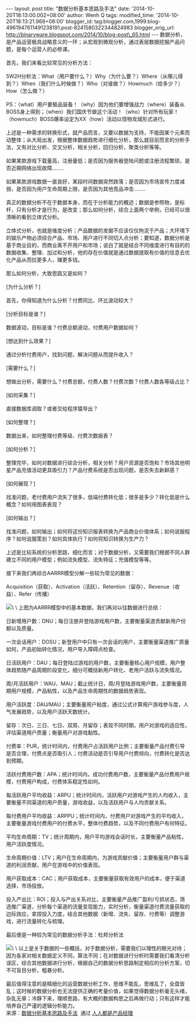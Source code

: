 --- layout: post title: "数据分析基本思路及手法" date:
'2014-10-20T18:13:00.002+08:00' author: Wenh Q tags: modified\_time:
'2014-10-20T18:13:21.968+08:00' blogger\_id:
tag:blogger.com,1999:blog-4961947611491238191.post-8241580322344824983
blogger\_orig\_url:
http://binaryware.blogspot.com/2014/10/blog-post\_65.html ---
数据分析，是产品运营极具战略意义的一环；从宏观到微观分析，通过表层数据挖掘产品问题，是每个运营人的必修课。\
\
首先，我们来看比较常见的分析方法：\
\
5W2H分析法：What（用户要什么？）Why（为什么要？）Where（从哪儿得到？）When（我们什么时候做？）Who（对谁做？）Howmuch（给多少？）How（怎么做？）\
\
PS：（what）用户要极品装备！（why）因为他们要增强战力（where）装备从BOSS身上得到；（when）我们国庆节做这个活动！（who）针对所有玩家！（howmuch）BOSS爆率设定为XX（how）活动以怪物攻城形式进行。\
\
上述是一种需求的转换形式，就产品而言，又要以数据为支持，不能因某个元素而动整体；从大局出发，根据整体数据趋势进行细化分析，那么就目前而言的分析手法，又有对比分析、交叉分析，相关分析，回归分析，聚类分析等等。\
\
如果某款游戏下载量高，注册量低；是否因为服务器登陆问题或注册流程繁琐，是否近期网络出现故障........\
\
如果某款游戏数据一直良好，某段时间数据突然跌落；是否因为市场宣传力度减弱，是否因为用户生命周期上限，是否因为其他竞品冲击........\
\
真正的数据分析不在于数据本身，而在于分析能力的概述；数据是参照物，是标杆，只有分析才是行为，是改变；那么如何分析，综合上面两个举例，已经可以很清晰的看到立体式分析。\
\
立体式分析，也就是维度分析；产品数据的发掘不应该仅仅拘泥于产品；大环境下的娱乐产物必须综合产品、市场、用户进行不同切入点分析；要知道，数据分析是基于商业目的，而商业离不开用户和市场；说白了就是结合不同维度进行有目的的数据收集、整理、加过和分析，他的存在价值就是通过数据提取有价值的信息去优化产品从而拉更多人，赚更多钱。\
\
那么如何分析，大致思路又是如何？\
\
[为什么分析？]\
\
首先，你得知道为什么分析？付费同比、环比波动较大？\
\
[分析目标是谁？]\
\
数据波动，目标是谁？付费总额波动，付费用户数据如何？\
\
[想达到什么效果？]\
\
通过分析付费用户，找到问题，解决问题从而提升收入？\
\
[需要什么？]\
\
想做出分析，需要什么？付费总额，付费人数？付费次数？付费人数各等级占比？\
\
[如何采集？]\
\
直接数据库调取？或者交给程序猿导出？\
\
[如何整理？]\
\
数据出来，如何整理付费等级、付费次数报表？\
\
[如何分析？]\
\
整理完毕，如何对数据进行综合分析，相关分析？用户资源是否饱和？市场其他明星产品充值活动更具吸引力？产品付费系统是否出现问题，是否失去新鲜感？\
\
[如何展现？]\
\
找准问题，老付费用户流失了很多，低端付费转化低；很多是多少？转化低是什么概念？如何用图表表现？\
\
[如何输出？]\
\
找准问题，如何输出；如何将这份知识报表转换为产品商业价值体系；如何说服程序？如何说服策划？如何具体执行？如何将知识转换为生产力？\
\
上述是比较系统的分析思路，细化而言；对于数据分析，又需要我们根据不同人群建立不同的用户模型；例如流失模型、流失特征；充值模型等等。\
\
接下来我们再综合AARRR模型分解一些较为常见的数据：\
\
Acquisition（获取）、Activation（活跃）、Retention（留存）、Revenue（收益）、Refer（传播）\
\
![](https://images-blogger-opensocial.googleusercontent.com/gadgets/proxy?url=http%3A%2F%2Fimage.woshipm.com%2Fwp-files%2F2014%2F10%2F%25E5%259B%25BE%25E7%2589%258717129.jpg&container=blogger&gadget=a&rewriteMime=image%2F*)\
\
上图为AARRR模型中的基本数据，我们再对以往数据进行总结：\
\
日新增用户数：DNU；每日注册并登陆游戏用户数，主要衡量渠道贡献新用户份额以及质量。\
\
一次会话用户：DOSU；新登用户中只有一次会话的用户，主要衡量渠道推广质量如何，产品初始转化情况，用户导入障碍点检查。\
\
日活跃用户：DAU；每日登陆过游戏的用户数，主要衡量核心用户规模，用户整体趋势随产品周期阶段变化，细分可概括新用户转化、老用户活跃与流失情况。\
\
周/月活跃用户：WAU、MAU；截止统计日，周/月登陆游戏用户数，主要衡量周期用户规模，产品粘性，以及产品生命周期性的数据趋势表现。\
\
用户活跃度：DAU/MAU；主要衡量用户粘度，通过公式计算用户游戏参与度，人气发展趋势，以及用户活跃天数统计。\
\
留存：次日、三日、七日、双周、月留存；表现不同时期，用户对游戏的适应性，评估渠道用户质量；衡量用户对游戏黏性。\
\
付费率：PUR，统计时间内，付费用户占活跃用户比例；主要衡量产品付费引导是否合理，付费点是否吸引人；付费活动是否引导用户付费倾向，付费转化是否达到预期。\
\
活跃付费用户数：APA；统计时间内，成功付费用户数，主要衡量产品付费用户规模，付费用户构成，付费体系稳定性如何。\
\
每活跃用户平均收益：ARPU；统计时间内，活跃用户对游戏产生的人均收入，主要衡量不同渠道的用户质量，游戏收益，以及活跃用户与人均贡献关系。\
\
每付费用户平均收益：ARPPU；统计时间内，付费用户对游戏产生的平均收入，主要衡量游戏付费用户的付费水平，整体付费趋势，以及不同付费用户有何特征。\
\
平均生命周期：TV；统计周期内，用户平均游戏会话时长，主要衡量产品粘性，用户活跃度情况。\
\
生命周期价值：LTV；用户在生命周期内，为游戏贡献价值；主要衡量用户群与渠道的利润贡献，用户在游戏中的价值表现。\
\
用户获取成本：CAC；用户获取成本，主要衡量获取有效用户的成本，便于渠道选择，市场投放。\
\
投入产出比：ROI；投入与产出关系对比，主要衡量产品推广盈利/亏损状态，筛选推广渠道，分析每个渠道的流量变现能力，实时分析，衡量渠道付费流量获取的边际效应，拿捏投入力度，结合其他数据（新增、流失、留存、付费等）调整游戏，进行流量转化与梳理。\
\
最后便是一种较为常见的数据分析手法：杜邦分析法\
\
![](https://images-blogger-opensocial.googleusercontent.com/gadgets/proxy?url=http%3A%2F%2Fimage.woshipm.com%2Fwp-files%2F2014%2F10%2F%25E5%259B%25BE%25E7%2589%258727119.jpg&container=blogger&gadget=a&rewriteMime=image%2F*)\
\
以上是关于数据的一些概括，对于数据分析，需要我们以理性的眼光对待；因为各家对相关数据定义不同，算法不同；在对数据进行分析时需要我们看清分析误区，综合其他数据进行分析，根据自己的数据分析思路制定相应的分析方案，切不可盲目分析，粗暴分析。\
\
最后值得注意的是精细化的运营数据分析工作，思维不能乱，思维乱了，全盘皆乱；这时候的数据分析也无法提供正确的考量价值，如果觉得数据分析毫无头绪，杂乱无章；冷静下来，理顺思路，有大概的数据构思之后再做行动；只有这样才能培养自己严谨的逻辑分析能力。
\
来源：[数据分析基本思路及手法](http://www.woshipm.com/operate/112246.html)  通过 [人人都是产品经理](http://www.woshipm.com/)
